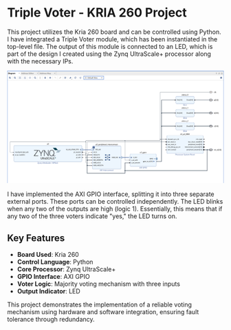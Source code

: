 # Triple Voter - KRIA 260 Project

This project utilizes the Kria 260 board and can be controlled using Python. I have integrated a Triple Voter module, which has been instantiated in the top-level file. The output of this module is connected to an LED, which is part of the design I created using the Zynq UltraScale+ processor along with the necessary IPs.

![Triple Voter Diagram](https://github.com/Madhusudhan0125/Tripple_Voter-KRIA260/blob/main/build/lab3/design.png?raw=true) 

I have implemented the AXI GPIO interface, splitting it into three separate external ports. These ports can be controlled independently. The LED blinks when any two of the outputs are high (logic 1). Essentially, this means that if any two of the three voters indicate "yes," the LED turns on.

## Key Features
- **Board Used**: Kria 260
- **Control Language**: Python
- **Core Processor**: Zynq UltraScale+
- **GPIO Interface**: AXI GPIO
- **Voter Logic**: Majority voting mechanism with three inputs
- **Output Indicator**: LED

This project demonstrates the implementation of a reliable voting mechanism using hardware and software integration, ensuring fault tolerance through redundancy.
